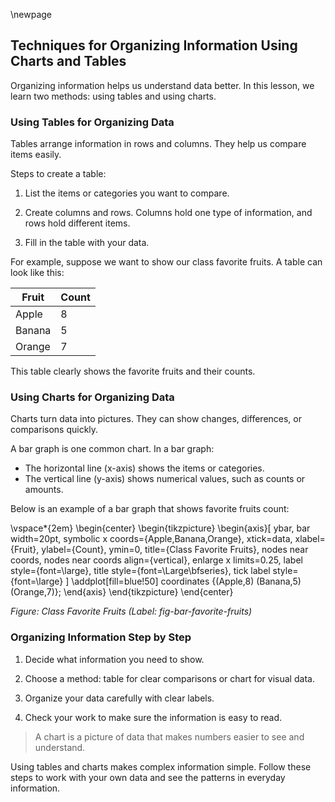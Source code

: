 \newpage
## Techniques for Organizing Information Using Charts and Tables

Organizing information helps us understand data better. In this lesson, we learn two methods: using tables and using charts.

### Using Tables for Organizing Data

Tables arrange information in rows and columns. They help us compare items easily.

Steps to create a table:

1. List the items or categories you want to compare.

2. Create columns and rows. Columns hold one type of information, and rows hold different items.

3. Fill in the table with your data.

For example, suppose we want to show our class favorite fruits. A table can look like this:

| Fruit   | Count |
|---------|-------|
| Apple   | 8     |
| Banana  | 5     |
| Orange  | 7     |

This table clearly shows the favorite fruits and their counts.

### Using Charts for Organizing Data

Charts turn data into pictures. They can show changes, differences, or comparisons quickly.

A bar graph is one common chart. In a bar graph:

- The horizontal line (x-axis) shows the items or categories.
- The vertical line (y-axis) shows numerical values, such as counts or amounts.

Below is an example of a bar graph that shows favorite fruits count:

\vspace*{2em}
\begin{center}
\begin{tikzpicture}
\begin{axis}[
    ybar,
    bar width=20pt,
    symbolic x coords={Apple,Banana,Orange},
    xtick=data,
    xlabel={Fruit},
    ylabel={Count},
    ymin=0,
    title={Class Favorite Fruits},
    nodes near coords,
    nodes near coords align={vertical},
    enlarge x limits=0.25,
    label style={font=\large},
    title style={font=\Large\bfseries},
    tick label style={font=\large}
]
\addplot[fill=blue!50] coordinates {(Apple,8) (Banana,5) (Orange,7)};
\end{axis}
\end{tikzpicture}
\end{center}

*Figure: Class Favorite Fruits (Label: fig-bar-favorite-fruits)*

### Organizing Information Step by Step

1. Decide what information you need to show.

2. Choose a method: table for clear comparisons or chart for visual data.

3. Organize your data carefully with clear labels.

4. Check your work to make sure the information is easy to read.

> A chart is a picture of data that makes numbers easier to see and understand.

Using tables and charts makes complex information simple. Follow these steps to work with your own data and see the patterns in everyday information.